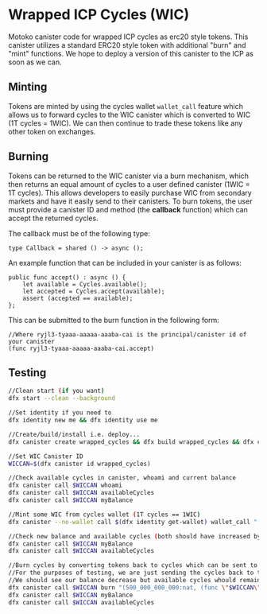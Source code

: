 # Wrapped ICP Cycles (WIC)

Motoko canister code for wrapped ICP cycles as erc20 style tokens. This canister utilizes a standard ERC20 style token with additional "burn" and "mint" functions. We hope to deploy a version of this canister to the ICP as soon as we can.

## Minting
Tokens are minted by using the cycles wallet `wallet_call` feature which allows us to forward cycles to the WIC canister which is converted to WIC (1T cycles = 1WIC). We can then continue to trade these tokens like any other token on exchanges.

## Burning
Tokens can be returned to the WIC canister via a burn mechanism, which then returns an equal amount of cycles to a user defined canister (1WIC = 1T cycles). This allows developers to easily purchase WIC from secondary markets and have it easily send to their canisters. To burn tokens, the user must provide a canister ID and method (the **callback** function) which can accept the returned cycles.

The callback must be of the following type:
```
type Callback = shared () -> async ();
```

An example function that can be included in your canister is as follows:
```
public func accept() : async () {
    let available = Cycles.available();
    let accepted = Cycles.accept(available);
    assert (accepted == available);
};
```
This can be submitted to the burn function in the following form:
```
//Where ryjl3-tyaaa-aaaaa-aaaba-cai is the principal/canister id of your canister
(func ryjl3-tyaaa-aaaaa-aaaba-cai.accept)
```

## Testing
```bash
//Clean start (if you want)
dfx start --clean --background

//Set identity if you need to
dfx identity new me && dfx identity use me

//Create/build/install i.e. deploy...
dfx canister create wrapped_cycles && dfx build wrapped_cycles && dfx canister install wrapped_cycles

//Set WIC Canister ID
WICCAN=$(dfx canister id wrapped_cycles)

//Check available cycles in canister, whoami and current balance
dfx canister call $WICCAN whoami
dfx canister call $WICCAN availableCycles
dfx canister call $WICCAN myBalance

//Mint some WIC from cycles wallet (1T cycles == 1WIC)
dfx canister --no-wallet call $(dfx identity get-wallet) wallet_call "(record { canister = principal \"$WICCAN\"; method_name = \"mint\"; args = blob \"DIDL\00\00\"; cycles = (1_000_000_000_000:nat64); } )"

//Check new balance and available cycles (both should have increased by 1T)
dfx canister call $WICCAN myBalance
dfx canister call $WICCAN availableCycles

//Burn cycles by converting tokens back to cycles which can be sent to a user specified canister
//For the purposes of testing, we are just sending the cycles back to the WIC canister
//We should see our balance decrease but available cycles whould remain the same:
dfx canister call $WICCAN burn "(500_000_000_000:nat, (func \"$WICCAN\".accept))"
dfx canister call $WICCAN myBalance
dfx canister call $WICCAN availableCycles
```
